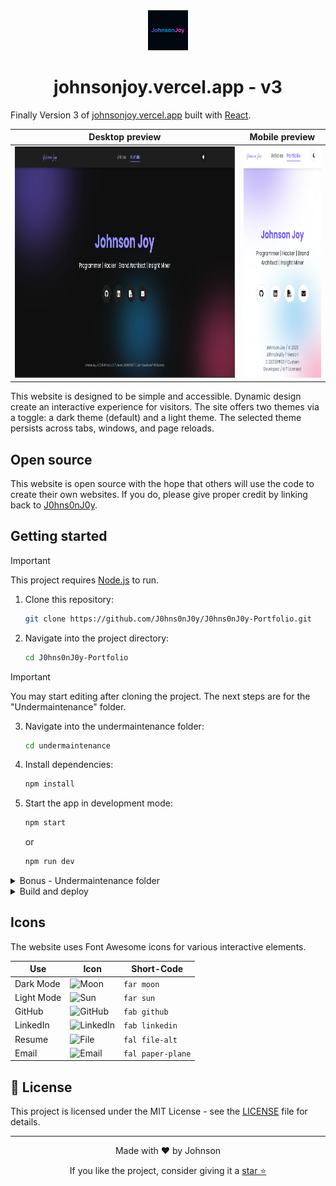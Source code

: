 <div align="center">
  <img alt="Johnson" src="Favicon.png" height="64" />
  <h1>johnsonjoy.vercel.app - v3</h1>
</div>

Finally Version 3 of [johnsonjoy.vercel.app](https://johnsonjoy.vercel.app) built with [React](https://react.dev).

| Desktop preview                                                     | Mobile preview                                                    |
| ------------------------------------------------------------------- | ----------------------------------------------------------------- |
| <img alt="Desktop preview" src="images/desktop.png" height="370" /> | <img alt="Mobile preview" src="images/mobile.png" height="370" /> |


This website is designed to be simple and accessible. Dynamic design create an interactive experience for visitors. The site offers two themes via a toggle: a dark theme (default) and a light theme. The selected theme persists across tabs, windows, and page reloads.

## Open source

This website is open source with the hope that others will use the code to create their own websites. If you do, please give proper credit by linking back to [J0hns0nJ0y](https://johnsonjoy.vercel.app).

## Getting started

> [!IMPORTANT]
> This project requires [Node.js](https://nodejs.org/) to run.

1. Clone this repository:
   ```sh
   git clone https://github.com/J0hns0nJ0y/J0hns0nJ0y-Portfolio.git
   ```
2. Navigate into the project directory:
   ```sh
   cd J0hns0nJ0y-Portfolio
   ```
> [!IMPORTANT]
> You may start editing after cloning the project. The next steps are for the "Undermaintenance" folder.

3. Navigate into the undermaintenance folder:
   ```sh
   cd undermaintenance
   ```
4. Install dependencies:
   ```sh
   npm install
   ```
5. Start the app in development mode:
   ```sh
   npm start
   ```
    or
    ```sh
   npm run dev
   ```
<details>
    <summary> Bonus - Undermaintenance folder </summary>
You will find another folder "undermaintenance". This can be editted as 404 page or used as default.

To make this visible:
1. Follow the cloning process
2. Shift the website or main branch files to "backup" folder
3. Shift the files from "undermaintenance" folder to the main branch
4. Once done, push it back to Github
</details>

<details>
  <summary>Build and deploy</summary>

1. Create a production build:
   ```sh
   npm run build
   ```
2. Refer to the [React Deployment](https://create-react-app.dev/docs/deployment) docs to deploy to platforms like GitHub Pages, Netlify, or Vercel.

</details>

## Icons

The website uses Font Awesome icons for various interactive elements.

| Use        | Icon                                                         | Short-Code        |
| ---------- | ------------------------------------------------------------ | ----------------- |
| Dark Mode  | <img alt="Moon" src="https://git.io/JYkZg" height="20"/>     | `far moon`        |
| Light Mode | <img alt="Sun" src="https://git.io/JYkZF" height="20"/>      | `far sun`         |
| GitHub     | <img alt="GitHub" src="https://git.io/JYOvL" height="20"/>   | `fab github`      |
| LinkedIn   | <img alt="LinkedIn" src="https://git.io/JYOex" height="20"/> | `fab linkedin`    |
| Resume     | <img alt="File" src="https://git.io/JYOeu" height="20"/>     | `fal file-alt`    |
| Email      | <img alt="Email" src="https://git.io/JYOei" height="20"/>    | `fal paper-plane` |

## 📄 License

This project is licensed under the MIT License - see the [LICENSE](LICENSE) file for details.

---

<div align="center">
  <p>Made with ❤️ by Johnson</p>
  <p>
    If you like the project, consider giving it a <a href="#J0hns0nJ0y-Portfolio">star ⭐</a>
  </p>
</div>